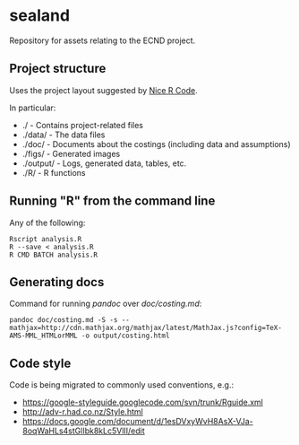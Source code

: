 sealand
=======

Repository for assets relating to the ECND project.


## Project structure

Uses the project layout suggested by [Nice R Code](http://nicercode.github.io/blog/2013-04-05-projects/).

In particular:

* ./ - Contains project-related files
* ./data/ - The data files
* ./doc/ - Documents about the costings (including data and assumptions)
* ./figs/ - Generated images
* ./output/ - Logs, generated data, tables, etc.
* ./R/ - R functions


## Running "R" from the command line

Any of the following:

    Rscript analysis.R
    R --save < analysis.R
    R CMD BATCH analysis.R


## Generating docs

Command for running *pandoc* over *doc/costing.md*:

    pandoc doc/costing.md -S -s --mathjax=http://cdn.mathjax.org/mathjax/latest/MathJax.js?config=TeX-AMS-MML_HTMLorMML -o output/costing.html


## Code style

Code is being migrated to commonly used conventions, e.g.:

 - <https://google-styleguide.googlecode.com/svn/trunk/Rguide.xml>
 - <http://adv-r.had.co.nz/Style.html>
 - <https://docs.google.com/document/d/1esDVxyWvH8AsX-VJa-8oqWaHLs4stGlIbk8kLc5VlII/edit>
